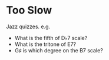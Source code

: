 # Too Slow

Jazz quizzes. e.g.

- What is the fifth of D♭7 scale?
- What is the tritone of E7?
- G♯ is which degree on the B7 scale?
